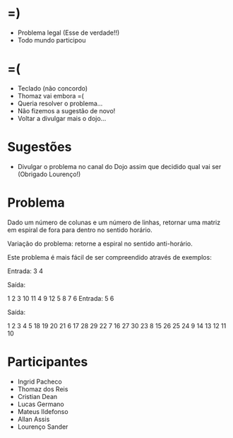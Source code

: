 =)
==

- Problema legal (Esse de verdade!!)
- Todo mundo participou

=(
==

- Teclado (não concordo)
- Thomaz vai embora =(
- Queria resolver o problema...
- Não fizemos a sugestão de novo!
- Voltar a divulgar mais o dojo...

Sugestões
=========

- Divulgar o problema no canal do Dojo assim que decidido qual vai ser (Obrigado Lourenço!)

Problema
========
Dado um número de colunas e um número de linhas, retornar uma matriz em espiral de fora para dentro no sentido horário.

Variação do problema: retorne a espiral no sentido anti-horário.

Este problema é mais fácil de ser compreendido através de exemplos:

Entrada: 3 4

Saída:

 1  2 3
10 11 4
 9 12 5
 8  7 6
Entrada: 5 6

Saída:

 1  2  3  4  5
18 19 20 21  6
17 28 29 22  7
16 27 30 23  8
15 26 25 24  9
14 13 12 11 10


Participantes
=============

- Ingrid Pacheco
- Thomaz dos Reis
- Cristian Dean
- Lucas Germano
- Mateus Ildefonso
- Allan Assis
- Lourenço Sander
